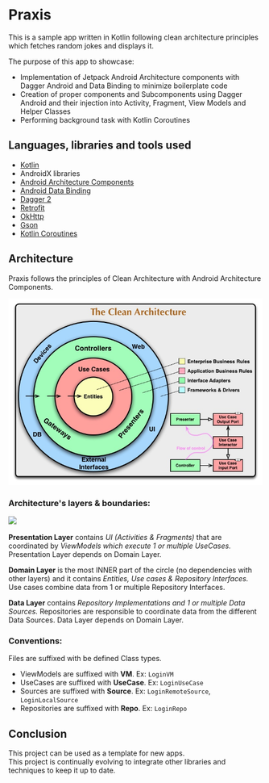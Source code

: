 
# Praxis  
  
This is a sample app written in Kotlin following clean architecture principles which fetches random jokes and displays it.  

The purpose of this app to showcase:  
 - Implementation of Jetpack Android Architecture components with Dagger Android and Data Binding to minimize boilerplate code  
 - Creation of proper components and Subcomponents using Dagger Android and their injection into Activity, Fragment, View Models and Helper Classes  
 - Performing background task with Kotlin Coroutines  
  
## Languages, libraries and tools used  
- [Kotlin](https://kotlinlang.org/)
 - AndroidX libraries  
 - [Android Architecture Components](https://developer.android.com/topic/libraries/architecture)  
 - [Android Data Binding](https://developer.android.com/topic/libraries/data-binding)
 - [Dagger 2](https://github.com/google/dagger)  
 - [Retrofit](http://square.github.io/retrofit/)
 - [OkHttp](http://square.github.io/okhttp/)
 - [Gson](https://github.com/google/gson)  
 - [Kotlin Coroutines](https://developer.android.com/kotlin/coroutines)  

## Architecture
Praxis follows the principles of Clean Architecture with Android Architecture Components.

<img src="art/clean-architecture.jpg" />  

### Architecture's layers & boundaries:

<img src="art/architecture.jpg" />  

**Presentation Layer**  contains  _UI (Activities & Fragments)_  that are coordinated by  _ViewModels which execute 1 or multiple UseCases._  Presentation Layer depends on Domain Layer.

**Domain Layer** is the most INNER part of the circle (no dependencies with other layers) and it contains _Entities, Use cases & Repository Interfaces._ Use cases combine data from 1 or multiple Repository Interfaces.

**Data Layer**  contains  _Repository Implementations and 1 or multiple Data Sources._  Repositories are responsible to coordinate data from the different Data Sources. Data Layer depends on Domain Layer.
  
### Conventions:
Files are suffixed with be defined Class types.
 - ViewModels are suffixed with **VM**. Ex: `LoginVM`  
 - UseCases are suffixed with **UseCase**. Ex: `LoginUseCase`  
 - Sources are suffixed with **Source**. Ex: `LoginRemoteSource`, `LoginLocalSource`  
 - Repositories are suffixed with **Repo**. Ex: `LoginRepo`  
  
## Conclusion  
This project can be used as a template for new apps.  
This project is continually evolving to integrate other libraries and techniques to keep it up to date.
  